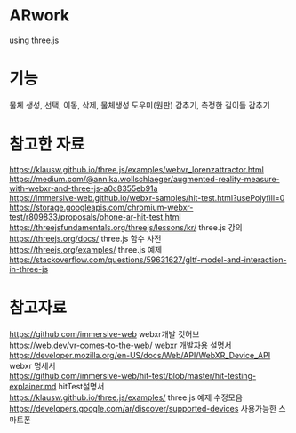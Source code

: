 # ARwork
using three.js<br>

# 기능
물체 생성, 선택, 이동, 삭제, 물체생성 도우미(원판) 감추기, 측정한 길이들 감추기

# 참고한 자료
https://klausw.github.io/three.js/examples/webvr_lorenzattractor.html<br>
https://medium.com/@annika.wollschlaeger/augmented-reality-measure-with-webxr-and-three-js-a0c8355eb91a <br>
https://immersive-web.github.io/webxr-samples/hit-test.html?usePolyfill=0 <br>
https://storage.googleapis.com/chromium-webxr-test/r809833/proposals/phone-ar-hit-test.html <br>
https://threejsfundamentals.org/threejs/lessons/kr/  three.js 강의<br>
https://threejs.org/docs/  three.js 함수 사전 <br>
https://threejs.org/examples/  three.js 예제 <br>
https://stackoverflow.com/questions/59631627/gltf-model-and-interaction-in-three-js <br>

# 참고자료
https://github.com/immersive-web webxr개발 깃허브 <br>
https://web.dev/vr-comes-to-the-web/ webxr 개발자용 설명서<br>
https://developer.mozilla.org/en-US/docs/Web/API/WebXR_Device_API webxr 명세서<br>
https://github.com/immersive-web/hit-test/blob/master/hit-testing-explainer.md  hitTest설명서 <br>
https://klausw.github.io/three.js/examples/  three.js 예제 수정모음<br>
https://developers.google.com/ar/discover/supported-devices 사용가능한 스마트폰 <br>
